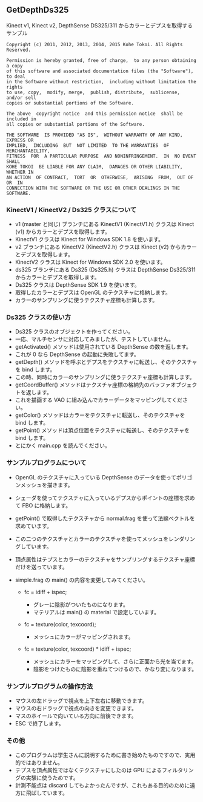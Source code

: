 GetDepthDs325
---------------

Kinect v1, Kinect v2, DepthSense DS325/311 からカラーとデプスを取得するサンプル

    Copyright (c) 2011, 2012, 2013, 2014, 2015 Kohe Tokoi. All Rights Reserved.
    
    Permission is hereby granted, free of charge,  to any person obtaining a copy
    of this software and associated documentation files (the "Software"), to deal
    in the Software without restriction,  including without limitation the rights
    to use, copy,  modify, merge,  publish, distribute,  sublicense,  and/or sell
    copies or substantial portions of the Software.
    
    The above  copyright notice  and this permission notice  shall be included in
    all copies or substantial portions of the Software.
    
    THE SOFTWARE  IS PROVIDED "AS IS",  WITHOUT WARRANTY OF ANY KIND,  EXPRESS OR
    IMPLIED,  INCLUDING  BUT  NOT LIMITED  TO THE WARRANTIES  OF MERCHANTABILITY,
    FITNESS  FOR  A PARTICULAR PURPOSE  AND NONINFRINGEMENT.  IN  NO EVENT  SHALL
    KOHE TOKOI  BE LIABLE FOR ANY CLAIM,  DAMAGES OR OTHER LIABILITY,  WHETHER IN
    AN ACTION  OF CONTRACT,  TORT  OR  OTHERWISE,  ARISING  FROM,  OUT OF  OR  IN
    CONNECTION WITH THE SOFTWARE OR THE USE OR OTHER DEALINGS IN THE SOFTWARE.

### KinectV1 / KinectV2 / Ds325 クラスについて

* v1 (master と同じ) ブランチにある KinectV1 (KinectV1.h) クラスは Kinect (v1) からカラーとデプスを取得します。
* KinectV1 クラスは Kinect for Windows SDK 1.8 を使います。
* v2 ブランチにある KinectV2 (KinectV2.h) クラスは Kinect (v2) からカラーとデプスを取得します。
* KinectV2 クラスは Kinect for Windows SDK 2.0 を使います。
* ds325 ブランチにある Ds325 (Ds325.h) クラスは DepthSense Ds325/311 からカラーとデプスを取得します。
* Ds325 クラスは DepthSense SDK 1.9 を使います。
* 取得したカラーとデプスは OpenGL のテクスチャに格納します。
* カラーのサンプリングに使うテクスチャ座標も計算します。

### Ds325 クラスの使い方

* Ds325 クラスのオブジェクトを作ってください。
* 一応、マルチセンサに対応してみましたが、テストしていません。
* getActivated() メソッドは使用されている DepthSense の数を返します。
* これが 0 なら DepthSense の起動に失敗してます。
* getDepth() メソッドを呼ぶとデプスをテクスチャに転送し、そのテクスチャを bind します。
* この時、同時にカラーのサンプリングに使うテクスチャ座標も計算します。
* getCoordBuffer() メソッドはテクスチャ座標の格納先のバッファオブジェクトを返します。
* これを描画する VAO に組み込んでカラーデータをマッピングしてください。
* getColor() メソッドはカラーをテクスチャに転送し、そのテクスチャを bind します。
* getPoint() メソッドは頂点位置をテクスチャに転送し、そのテクスチャを bind します。
* とにかく main.cpp を読んでください。

### サンプルプログラムについて

* OpenGL のテクスチャに入っている DepthSense のデータを使ってポリゴンメッシュを描きます。
* シェーダを使ってテクスチャに入っているデプスからポイントの座標を求めて FBO に格納します。 
* getPoint() で取得したテクスチャから normal.frag を使って法線ベクトルを求めています。
* この二つのテクスチャとカラーのテクスチャを使ってメッシュをレンダリングしています。
* 頂点属性はテプスとカラーのテクスチャをサンプリングするテクスチャ座標だけを送っています。
* simple.frag の main() の内容を変更してみてください。

    + fc = idiff + ispec;

        - グレーに陰影がついたものになります。
        - マテリアルは main() の material で設定しています。

    + fc = texture(color, texcoord);

        - メッシュにカラーがマッピングされます。

    + fc = texture(color, texcoord) * idiff + ispec;

        - メッシュにカラーをマッピングして、さらに正面から光を当てます。
        - 陰影をつけたものに陰影を重ねてつけるので、かなり変になります。

### サンプルプログラムの操作方法

* マウスの左ドラッグで視点を上下左右に移動できます。
* マウスの右ドラッグで視点の向きを変更できます。
* マスのホイールで向いている方向に前後できます。
* ESC で終了します。

### その他

* このプログラムは学生さんに説明するために書き始めたものですので、実用的ではありません。
* テプスを頂点属性ではなくテクスチャにしたのは GPU によるフィルタリングの実験に使うためです。
* 計測不能点は discard してもよかったんですが、これもある目的のために遠方に飛ばしています。

